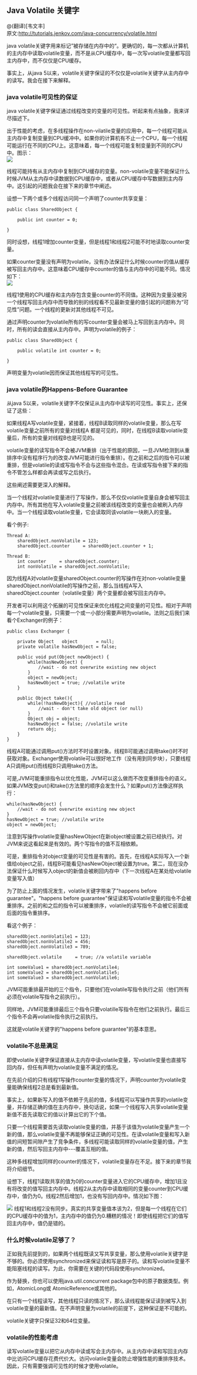 ## Java Volatile 关键字

@(翻译)[韦文丰]</br>
原文:http://tutorials.jenkov.com/java-concurrency/volatile.html
    
java volatile关键字用来标记”被存储在内存中的“。更确切的，每一次都从计算机的主内存中读取volatile变量，而不是从CPU缓存中，每一次写volatile变量都写回主内存中，而不仅仅是CPU缓存。

事实上，从java 5以来，volatile关键字保证的不仅仅是volatile关键字从主内存中的读写。我会在接下来解释。

### java volatile可见性的保证
java volatile关键字保证通过线程改变的变量的可见性。听起来有点抽象，我来详尽描述下。

出于性能的考虑，在多线程操作在non-vilatile变量的应用中，每一个线程可能从主内存中复制变量到CPU缓冲中。如果你的计算机有不止一个CPU，每一个线程可能运行在不同的CPU上。这意味着，每一个线程可能复制变量到不同的CPU中。图示：</br>
![](https://github.com/Weiwf/Concurrency-Translation/blob/master/com/wei/img/13.volatile/1.PNG?raw=true)

线程可能持有从主内存中复制到CPU缓存的变量。non-volatile变量不能保证什么时候JVM从主内存中读数据到CPU缓存中，或者从CPU缓存中写数据到主内存中。这引起的问题我会在接下来的章节中阐述。

设想一下两个或多个线程访问同一个声明了counter共享变量：
```
public class SharedObject {

    public int counter = 0;

}
```
同时设想，线程1增加counter变量，但是线程1和线程2可能不时地读取counter变量。

如果counter变量没有声明为volatile，没有办法保证什么时候counter的值从缓存被写回主内存中。这意味着CPU缓存中counter的值与主内存中的可能不同。情况如下：</br>
![](https://github.com/Weiwf/Concurrency-Translation/blob/master/com/wei/img/13.volatile/2.PNG?raw=true)

线程1使用的CPU缓存和主内存包含变量counter的不同值。这种因为变量没被另一个线程写回主内存中而导致的别的线程看不见最新变量的值引起的问题称为“可见性”问题。一个线程的更新对其他线程不可见。

通过声明counter为volatile所有的写counter变量会被马上写回到主内存中。同时，所有的读会直接从主内存中。声明为volatile的例子：
```
public class SharedObject {

    public volatile int counter = 0;

}
```

声明变量为volatile因而保证其他线程写的可见性。

### java volatile的Happens-Before Guarantee

从java 5以来，volatile关键字不仅保证从主内存中读写的可见性。事实上，还保证了这些：

如果线程A写volatile变量，紧接着，线程B读取同样的volatile变量，那么在写volatile变量之前所有的变量对线程A 都是可见的，同时，在线程B读取volatile变量后，所有的变量对线程B也是可见的。

volatile变量的读写指令不会被JVM重排（出于性能的原因，一旦JVM检测到从重排序中没有程序行为的改变JVM可能进行指令重排）。在之前和之后的指令可以被重排，但是volatile的读或写指令不会与这些指令混合。在读或写指令接下来的指令不管怎么样都会再读或写之后执行。

这些阐述需要更深入的解释。 

当一个线程对volatile变量进行了写操作，那么不仅仅volatile变量自身会被写回主内存中。所有其他在写入volatile变量之前被该线程改变的变量也会被刷入内存中。当一个线程读取volatile变量，它会读取同该volatile一块刷入的变量。

看个例子:
```
Thread A:
    sharedObject.nonVolatile = 123;
    sharedObject.counter     = sharedObject.counter + 1;

Thread B:
    int counter     = sharedObject.counter;
    int nonVolatile = sharedObject.nonVolatile;
 ```   
因为线程A对volatile变量sharedObject.counter的写操作在对non-volatile变量sharedObject.nonVolatile的写操作之前，那么当线程A写入sharedObject.counter（volatile变量）两个变量都会被写回主内存中。


开发者可以利用这个拓展的可见性保证来优化线程之间变量的可见性。相对于声明每一个volatile变量，只需要一个或一小部分需要声明为volatile。法则之后我们来看个Exchanger的例子：
```
public class Exchanger {

    private Object   object       = null;
    private volatile hasNewObject = false;

    public void put(Object newObject) {
        while(hasNewObject) {
            //wait - do not overwrite existing new object
        }
        object = newObject;
        hasNewObject = true; //volatile write
    }

    public Object take(){
        while(!hasNewObject){ //volatile read
            //wait - don't take old object (or null)
        }
        Object obj = object;
        hasNewObject = false; //volatile write
        return obj;
    }
}
```
线程A可能通过调用put()方法时不时设置对象。线程B可能通过调用take()时不时获取对象。Exchanger使用volatile可以很好地工作（没有用到同步块），只要线程A只调用put()而线程B只调用take()方法。

可是,JVM可能重排指令以优化性能，JVM可以这么做而不改变重排指令的语义。如果JVM改变put()和take()方法里的顺序会发生什么？如果put()方法像这样执行：
```
while(hasNewObject) {
    //wait - do not overwrite existing new object
}
hasNewObject = true; //volatile write
object = newObject;
```
注意到写操作volatile变量hasNewObject在新object被设置之前已经执行。对JVM来说这看起来是有效的。两个写指令的值不互相依赖。

可是，重排指令对object变量的可见性是有害的。首先，在线程A实际写入一个新值给object之前，线程B可能看见hasNewObject被设置为true。第二，现在没办法保证什么时候写入object的新值会被刷回内存中（下一次线程A在某处给volatile变量写入值）

为了防止上面的情况发生，volatile关键字带来了"happens before guarantee"。"happens before guarantee"保证读和写volatile变量的指令不会被重排序。之前的和之后的指令可以被重排序，volatile的读写指令不会被它前面或后面的指令重排序。

看这个例子：
```
sharedObject.nonVolatile1 = 123;
sharedObject.nonVolatile2 = 456;
sharedObject.nonVolatile3 = 789;

sharedObject.volatile     = true; //a volatile variable

int someValue1 = sharedObject.nonVolatile4;
int someValue2 = sharedObject.nonVolatile5;
int someValue3 = sharedObject.nonVolatile6;
```
JVM可能重排最开始的三个指令，只要他们在volatile写指令执行之前（他们所有必须在volatile写指令之前执行）。

同样地，JVM可能重排最后三个指令只要volatille写指令在他们之前执行。最后三个指令不会再volatile指令执行之前执行。

这就是volatile关键字的"happens before guarantee"的基本意思。

### volatile不总是满足
即使volatile关键字保证直接从主内存中读volatile变量，写volatile变量也直接写回内存，但任有声明为volatile变量不满足的情况。

在先前介绍的只有线程1写操作counter变量的情况下，声明counter为volatile变量能确保线程2总是看到最新值。

事实上，如果新写入的值不依赖于先前的值，多线程可以写操作共享的volatile变量，并存储正确的值在主内存中，换句话说，如果一个线程写入共享volatile变量新值不首先读取它的值以计算出它的下个值。

只要一个线程需要首先读取volatile变量的值，并基于该值为volatile变量产生一个新的值，那么volatile变量不再能够保证正确的可见性。在读volatile变量和写入新值的间短暂间隙产生了竞争条件，多线程可能读取同样的volatile变量的值，产生新的值，然后写回主内存中---覆盖互相的值。

这种多线程增加同样的counter的情况下，volatile变量存在不足。接下来的章节我将介绍细节。

设想下，线程1读取共享的值为0的counter变量进入它的CPU缓存中，增加1且没有将改变的值写回主内存中。线程2从主内存中读取相同的变量counter到CPU缓存中，值仍为0。线程2然后增加1，也没有写回内存中。情况如下图：</br>

![](https://github.com/Weiwf/Concurrency-Translation/blob/master/com/wei/img/13.volatile/3.PNG?raw=true)
线程1和线程2没有同步。真实的共享变量值本该为2，但是每一个线程在它们的CPU缓存中的值为1，主内存中的值仍为0.糟糕的情况！即使线程把它们的值写回主内存中，值仍是错的。

### 什么时候volatile足够了？
正如我先前提到的，如果两个线程既读又写共享变量，那么使用volatile关键字是不够的。你必须使用synchronized来保证读和写是原子的。读和写volatile变量不能阻塞线程的读写。为此，你需要在关键的代码段使用synchronized。

作为替换，你也可以使用java.util.concurrent package包中的原子数据类型。例如，AtomicLong或
AtomicReference或其他的。

在只有一个线程读写，其他线程只读的情况下，那么读线程能保证读到被写入到volatile变量的最新值。在不声明变量为volatile的前提下，这种保证是不可能的。

volatile关键字只保证32和64位变量。

### volatile的性能考虑
读写volatile变量以把它从内存中读或写会主内存中。从主内存中读和写回主内存中比访问CPU缓存花费代价大。访问volatile变量会防止增强性能的重排序技术。因此，只有需要强调可见性的时候才使用volatile。
